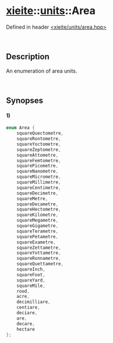 # [xieite](../../xieite.md)\:\:[units](../../units.md)\:\:Area
Defined in header [<xieite/units/area.hpp>](../../../include/xieite/units/area.hpp)

&nbsp;

## Description
An enumeration of area units.

&nbsp;

## Synopses
#### 1)
```cpp
enum Area {
	squareQuectometre,
	squareRontometre,
	squareYoctometre,
	squareZeptometre,
	squareAttometre,
	squareFemtometre,
	squarePicometre,
	squareNanometre,
	squareMicrometre,
	squareMillimetre,
	squareCentimetre,
	squareDecimetre,
	squareMetre,
	squareDecametre,
	squareHectometre,
	squareKilometre,
	squareMegametre,
	squareGigametre,
	squareTerametre,
	squarePetametre,
	squareExametre,
	squareZettametre,
	squareYottametre,
	squareRonnametre,
	squareQuettametre,
	squareInch,
	squareFoot,
	squareYard,
	squareMile,
	rood,
	acre,
	decimilliare,
	centiare,
	deciare,
	are,
	decare,
	hectare
};
```
